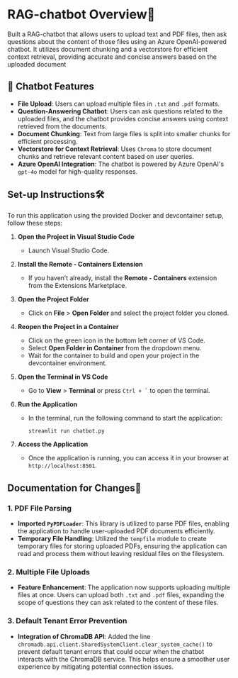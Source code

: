 # RAG-chatbot Overview🤖
Built a RAG-chatbot that allows users to upload text and PDF files, then ask questions about the content of those files using an Azure OpenAI-powered chatbot. It utilizes document chunking and a vectorstore for efficient context retrieval, providing accurate and concise answers based on the uploaded document

## 🚀 Chatbot Features
- **File Upload**: Users can upload multiple files in `.txt` and `.pdf` formats.
- **Question-Answering Chatbot**: Users can ask questions related to the uploaded files, and the chatbot provides concise answers using context retrieved from the documents.
- **Document Chunking**: Text from large files is split into smaller chunks for efficient processing.
- **Vectorstore for Context Retrieval**: Uses `Chroma` to store document chunks and retrieve relevant content based on user queries.
- **Azure OpenAI Integration**: The chatbot is powered by Azure OpenAI's `gpt-4o` model for high-quality responses.


## Set-up Instructions🛠️

To run this application using the provided Docker and devcontainer setup, follow these steps:

1. **Open the Project in Visual Studio Code**
   - Launch Visual Studio Code.

2. **Install the Remote - Containers Extension**
   - If you haven’t already, install the **Remote - Containers** extension from the Extensions Marketplace.

3. **Open the Project Folder**
   - Click on **File** > **Open Folder** and select the project folder you cloned.

4. **Reopen the Project in a Container**
   - Click on the green icon in the bottom left corner of VS Code.
   - Select **Open Folder in Container** from the dropdown menu.
   - Wait for the container to build and open your project in the devcontainer environment.

5. **Open the Terminal in VS Code**
   - Go to **View** > **Terminal** or press `` Ctrl + ` `` to open the terminal.

6. **Run the Application**
   - In the terminal, run the following command to start the application:
     ```bash
     streamlit run chatbot.py
     ```

7. **Access the Application**
    - Once the application is running, you can access it in your browser at `http://localhost:8501`.



## Documentation for Changes📄
### 1. **PDF File Parsing**
- **Imported `PyPDFLoader`**: This library is utilized to parse PDF files, enabling the application to handle user-uploaded PDF documents efficiently.
- **Temporary File Handling**: Utilized the `tempfile` module to create temporary files for storing uploaded PDFs, ensuring the application can read and process them without leaving residual files on the filesystem.

### 2. **Multiple File Uploads**
- **Feature Enhancement**: The application now supports uploading multiple files at once. Users can upload both `.txt` and `.pdf` files, expanding the scope of questions they can ask related to the content of these files.

### 3. **Default Tenant Error Prevention**
- **Integration of ChromaDB API**: Added the line `chromadb.api.client.SharedSystemClient.clear_system_cache()` to prevent default tenant errors that could occur when the chatbot interacts with the ChromaDB service. This helps ensure a smoother user experience by mitigating potential connection issues.


